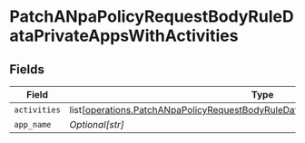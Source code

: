 # PatchANpaPolicyRequestBodyRuleDataPrivateAppsWithActivities


## Fields

| Field                                                                                                                                                                                          | Type                                                                                                                                                                                           | Required                                                                                                                                                                                       | Description                                                                                                                                                                                    | Example                                                                                                                                                                                        |
| ---------------------------------------------------------------------------------------------------------------------------------------------------------------------------------------------- | ---------------------------------------------------------------------------------------------------------------------------------------------------------------------------------------------- | ---------------------------------------------------------------------------------------------------------------------------------------------------------------------------------------------- | ---------------------------------------------------------------------------------------------------------------------------------------------------------------------------------------------- | ---------------------------------------------------------------------------------------------------------------------------------------------------------------------------------------------- |
| `activities`                                                                                                                                                                                   | list[[operations.PatchANpaPolicyRequestBodyRuleDataPrivateAppsWithActivitiesActivities](undefined/models/operations/patchanpapolicyrequestbodyruledataprivateappswithactivitiesactivities.md)] | :heavy_minus_sign:                                                                                                                                                                             | N/A                                                                                                                                                                                            |                                                                                                                                                                                                |
| `app_name`                                                                                                                                                                                     | *Optional[str]*                                                                                                                                                                                | :heavy_minus_sign:                                                                                                                                                                             | N/A                                                                                                                                                                                            | <string>                                                                                                                                                                                       |